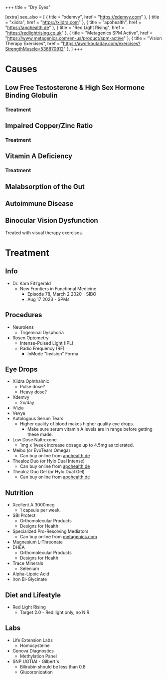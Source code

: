 +++
title = "Dry Eyes"

[extra]
see_also = [
    { title = "xdemvy", href = "https://xdemvy.com" },
    { title = "xiidra", href = "https://xiidra.com" },
    { title = "apohealth", href = "https://apohealth.de" },
    { title = "Red Light Rising", href = "https://redlightrising.co.uk" },
    { title = "Metagenics SPM Active", href = "https://www.metagenics.com/en-us/product/spm-active" },
    { title = "Vision Therapy Exercises", href = "https://aworkoutaday.com/exercises?StrengthMuscle=536870912" },
]
+++

# Causes

## Low Free Testosterone & High Sex Hormone Binding Globulin

### Treatment


## Impaired Copper/Zinc Ratio

### Treatment


## Vitamin A Deficiency

### Treatment

## Malabsorption of the Gut

## Autoimmune Disease

## Binocular Vision Dysfunction

Treated with visual therapy exercises.

# Treatment

## Info
- Dr. Kara Fitzgerald
    - New Frontiers in Functional Medicine
        - Episode 78, March 2 2020 - SIBO
        - Aug 17 2023 - SPMs

## Procedures
- Neurolens
    - Trigeminal Dysphoria
- Rosen Optometry
    - Intense-Pulsed Light (IPL)
    - Radio Frequency (RF)
        - InMode "Invision" Forma

## Eye Drops
- Xiidra Ophthalmic 
    - Pulse dose?
    - Heavy dose?
- Xdemvy
    - 2x/day
- iVizia
- Vevye
- Autologous Serum Tears
    - Higher quality of blood makes higher quality eye drops. 
        - Make sure serum vitamin A levels are in range before getting these made.
- Low Dose Naltrexone
    - 1mg x 1week increase dosage up to 4.5mg as tolerated.
- Meibo (or EvoTears Omega)
    - Can buy online from [apohealth.de](https://apohealth.de)
- Thealoz Duo (or Hylo Dual Intense)
    - Can buy online from [apohealth.de](https://apohealth.de)
- Thealoz Duo Gel (or Hylo Dual Gel)
    - Can buy online from [apohealth.de](https://apohealth.de)

## Nutrition
- Xcellent A 3000mcg
    - 1 capsule per week.
- SBI Protect
    - Orthomolecular Products
    - Designs for Health
- Specialized Pro-Resolving Mediators
    - Can buy online from [metagenics.com](https://metagenics.com)
- Magnesium L-Threonate
- DHEA
    - Orthomolecular Products
    - Designs for Health
- Trace Minerals
    - Selenium
- Alpha-Lipoic Acid
- Iron Bi-Glycinate

## Diet and Lifestyle
- Red Light Rising
    - Target 2.0 - Red light only, no NIR.

## Labs
- Life Extension Labs
    - Homocysteine
- Genova Diagnostics
    - Methylation Panel
- SNP UGTIAI - Gilbert's 
    - Bilirubin should be less than 0.8
    - Glucoronidation 